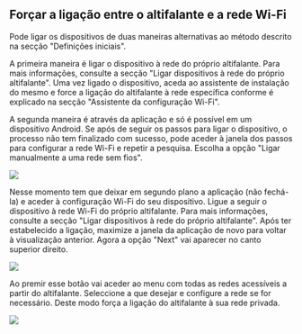 ## Forçar a ligação entre o altifalante e a rede Wi-Fi

Pode ligar os dispositivos de duas maneiras alternativas ao método descrito na secção "Definições iniciais".

A primeira maneira é ligar o dispositivo à rede do próprio altifalante. Para mais informações, consulte a secção "Ligar dispositivos à rede do próprio altifalante". Uma vez ligado o dispositivo, aceda ao assistente de instalação do mesmo e force a ligação do altifalante à rede específica conforme é explicado na secção "Assistente da configuração Wi-Fi".

A segunda maneira é através da aplicação e só é possível em um dispositivo Android. Se após de seguir os passos para ligar o dispositivo, o processo não tem finalizado com sucesso, pode aceder à janela dos passos para configurar a rede Wi-Fi e repetir a pesquisa. Escolha a opção "Ligar manualmente a uma rede sem fios".

![](http://static.energysistem.com/images/manuals/42677/56ebd56037e20.jpg)

Nesse momento tem que deixar em segundo plano a aplicação (não fechá-la) e aceder à configuração Wi-Fi do seu dispositivo. Ligue a seguir o dispositivo à rede Wi-Fi do próprio altifalante. Para mais informações, consulte a secção "Ligar dispositivos à rede do próprio altifalante". Após ter estabelecido a ligação, maximize a janela da aplicação de novo para voltar à visualização anterior. Agora a opção "Next" vai aparecer no canto superior direito. 

![](http://static.energysistem.com/images/manuals/42677/56ebd49756331.jpg)

Ao premir esse botão vai aceder ao menu com todas as redes acessíveis a partir do altifalante. Seleccione a que desejar e configure a rede se for necessário. Deste modo força a ligação do altifalante à sua rede privada.

![](http://static.energysistem.com/images/manuals/42677/56ebd49336cac.jpg)

